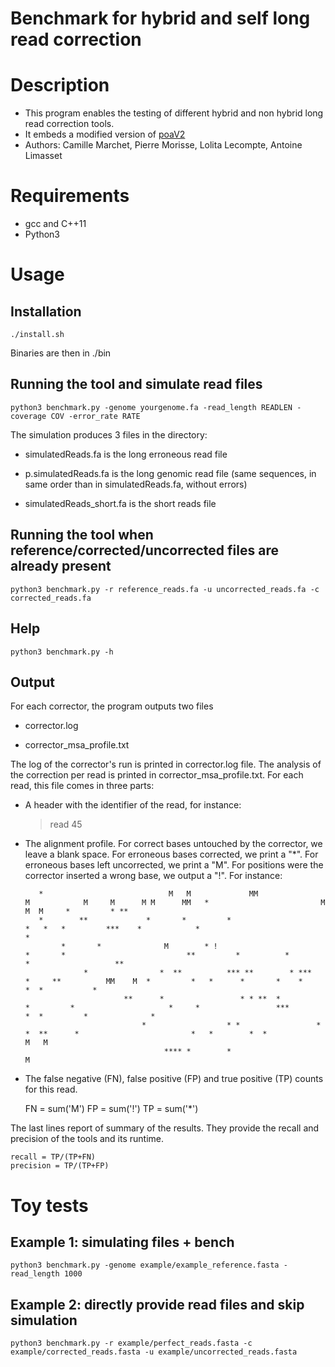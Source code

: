 Benchmark for hybrid and self long read correction
=================================================

# Description
* This program enables the testing of different hybrid and non hybrid long read correction tools.
* It embeds a modified version of [poaV2](https://sourceforge.net/projects/poamsa/)
* Authors: Camille Marchet, Pierre Morisse, Lolita Lecompte, Antoine Limasset


# Requirements
* gcc and C++11
* Python3

# Usage

## Installation

	./install.sh

Binaries are then in ./bin

## Running the tool and simulate read files

	python3 benchmark.py -genome yourgenome.fa -read_length READLEN -coverage COV -error_rate RATE

The simulation produces 3 files in the directory:

* simulatedReads.fa is the long erroneous read file

* p.simulatedReads.fa is the long genomic read file (same sequences, in same order than in simulatedReads.fa, without errors)

* simulatedReads_short.fa is the short reads file

## Running the tool when reference/corrected/uncorrected files are already present

	python3 benchmark.py -r reference_reads.fa -u uncorrected_reads.fa -c corrected_reads.fa

## Help

	python3 benchmark.py -h


## Output

For each corrector, the program outputs two files

* corrector.log

* corrector_msa_profile.txt

The log of the corrector's run is printed in corrector.log file.
The analysis of the correction per read is printed in corrector_msa_profile.txt.
For each read, this file comes in three parts:

* A header with the identifier of the read, for instance:
	>read 45

* The alignment profile. For correct bases untouched by the corrector, we leave a blank space. For erroneous bases corrected, we print a "*". For erroneous bases left uncorrected, we print a "M". For positions were the corrector inserted a wrong base, we output a "!". For instance:

	     *                            M   M             MM                    M            M     M      M M      MM   *                         M              M  M     *         * **
	     *        **             *       *         *                      *   *   *         ***    *            *                                    *                                 
	          *       *              M        * !                          *       *                           **         *          *                       *                   **    
	               *                *  **          *** **        * ***           *     **          MM    M  *         *   *      *       *    *                  *  *           *      
	                        **      *                 * * **  *            *         *                     *     *                 ***             *  *         *              *       
	                            *                  * *                 *                           *  **      *                         *   *        *  *               M   M          
	                                 **** *        *                              M


* The false negative (FN), false positive (FP) and true positive (TP) counts for this read.

	FN = sum('M')
	FP = sum('!')
	TP = sum('*')

The last lines report of summary of the results. They provide the recall and precision of the tools and its runtime.

	recall = TP/(TP+FN)
	precision = TP/(TP+FP)


# Toy tests

## Example 1: simulating files + bench

	python3 benchmark.py -genome example/example_reference.fasta -read_length 1000

## Example 2: directly provide read files and skip simulation

	python3 benchmark.py -r example/perfect_reads.fasta -c example/corrected_reads.fasta -u example/uncorrected_reads.fasta
